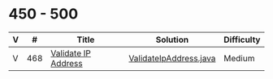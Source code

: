 # 450 - 500

 V | #  | Title | Solution | Difficulty 
-- | --- | ----- | -------- | ---------- 
V | 468   | [Validate IP Address][468-link] | [ValidateIpAddress.java][468-solution] | Medium

[468-link]: https://leetcode.com/problems/validate-ip-address/
[468-solution]: https://github.com/jsong00505/LeetCode/blob/master/Algorithms/src/main/java/medium/v/ValidateIpAddress.java
